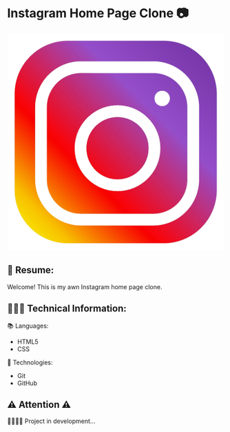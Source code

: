# Instagram Home Page Clone 📷

<div>
<img src="./img/favicon-instagram.png" alt="Instagram logo">
</div>

## 📄 Resume:
Welcome! This is my awn Instagram home page clone.

## 👨🏻‍💻 Technical Information:
📚 Languages:

* HTML5
* CSS

🚀 Technologies:

* Git
* GitHub

## ⚠️ Attention ⚠️ 
👷🏻‍♂️🚧 Project in development...


